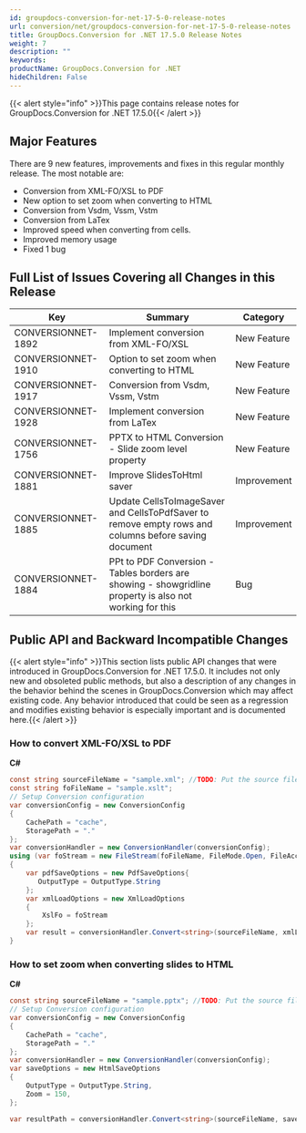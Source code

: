 ```yaml
---
id: groupdocs-conversion-for-net-17-5-0-release-notes
url: conversion/net/groupdocs-conversion-for-net-17-5-0-release-notes
title: GroupDocs.Conversion for .NET 17.5.0 Release Notes
weight: 7
description: ""
keywords: 
productName: GroupDocs.Conversion for .NET
hideChildren: False
---
```

{{< alert style="info" >}}This page contains release notes for GroupDocs.Conversion for .NET 17.5.0{{< /alert >}}

## Major Features

There are 9 new features, improvements and fixes in this regular monthly release. The most notable are:

*   Conversion from XML-FO/XSL to PDF
*   New option to set zoom when converting to HTML
*   Conversion from Vsdm, Vssm, Vstm
*   Conversion from LaTex
*   Improved speed when converting from cells.
*   Improved memory usage
*   Fixed 1 bug

## Full List of Issues Covering all Changes in this Release

| Key | Summary | Category |
| --- | --- | --- |
| CONVERSIONNET-1892 | Implement conversion from XML-FO/XSL | New Feature |
| CONVERSIONNET-1910 | Option to set zoom when converting to HTML | New Feature |
| CONVERSIONNET-1917 | Conversion from Vsdm, Vssm, Vstm | New Feature |
| CONVERSIONNET-1928 | Implement conversion from LaTex | New Feature |
| CONVERSIONNET-1756 | PPTX to HTML Conversion - Slide zoom level property | New Feature |
| CONVERSIONNET-1881 | Improve SlidesToHtml saver | Improvement |
| CONVERSIONNET-1885 | Update CellsToImageSaver and CellsToPdfSaver to remove empty rows and columns before saving document | Improvement |
| CONVERSIONNET-1884 | PPt to PDF Conversion - Tables borders are showing - showgridline property is also not working for this | Bug |

## Public API and Backward Incompatible Changes

{{< alert style="info" >}}This section lists public API changes that were introduced in GroupDocs.Conversion for .NET 17.5.0. It includes not only new and obsoleted public methods, but also a description of any changes in the behavior behind the scenes in GroupDocs.Conversion which may affect existing code. Any behavior introduced that could be seen as a regression and modifies existing behavior is especially important and is documented here.{{< /alert >}}

### How to convert XML-FO/XSL to PDF

**C#**

```csharp
const string sourceFileName = "sample.xml"; //TODO: Put the source filename here
const string foFileName = "sample.xslt";
// Setup Conversion configuration
var conversionConfig = new ConversionConfig
{
    CachePath = "cache",
    StoragePath = "."
};
var conversionHandler = new ConversionHandler(conversionConfig);
using (var foStream = new FileStream(foFileName, FileMode.Open, FileAccess.Read))
{
    var pdfSaveOptions = new PdfSaveOptions{
       OutputType = OutputType.String
    };
    var xmlLoadOptions = new XmlLoadOptions
    {
        XslFo = foStream
    };
    var result = conversionHandler.Convert<string>(sourceFileName, xmlLoadOptions, pdfSaveOptions);
}
```

### How to set zoom when converting slides to HTML

**C#**

```csharp
const string sourceFileName = "sample.pptx"; //TODO: Put the source filename here
// Setup Conversion configuration
var conversionConfig = new ConversionConfig
{
    CachePath = "cache",
    StoragePath = "."
};
var conversionHandler = new ConversionHandler(conversionConfig);
var saveOptions = new HtmlSaveOptions
{
    OutputType = OutputType.String,
    Zoom = 150,
};

var resultPath = conversionHandler.Convert<string>(sourceFileName, saveOptions);
```
